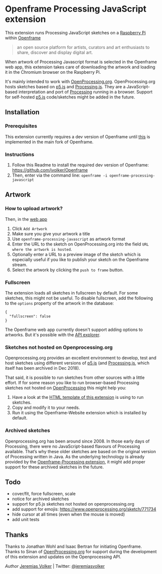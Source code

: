 
# Openframe Processing JavaScript extension

This extension runs Processing JavaScript sketches on a [Raspberry Pi](https://www.raspberrypi.org/) within [Openframe](http://openframe.io)
> an open source platform for artists, curators and art enthusiasts to share, discover and display digital art. 

When artwork of Processing Javascript format is selected in the Openframe web app, this extension takes care of downloading the artwork and loading it in the Chromium browser on the Raspberry Pi.

It's mainly intended to work with [OpenProcessing.org](http://openprocessing.org). OpenProcessing.org hosts sketches based on [p5.js](https://p5js.org/) and [Processing.js](http://processingjs.org/). They are a JavaScript-based interpretation and port of [Processing](http://processing.org) running in a browser. Support for self-hosted [p5.js](https://p5js.org/) code/sketches might be added in the future.

## Installation

### Prerequisites

This extension currently requires a dev version of Openframe until [this](https://github.com/OpenframeProject/Openframe/pull/63) is implemented in the main fork of Openframe. 

### Instructions
1. Follow this Readme to install the required dev version of Openframe: https://github.com/jvolker/Openframe
2. Then, enter via the command line: `openframe -i openframe-processing-javascript`

## Artwork

### How to upload artwork?

Then, in the [web app](https://openframe.io/stream)  
1. Click `Add Artwork`
2. Make sure you give your artwork a title 
3. Use `openframe-processing-javascript` as artwork format
4. Enter the URL to the sketch on OpenProcessing.org into the field `URL where the artwork is hosted`.
5. Optionally enter a URL to a preview image of the sketch which is especially useful if you like to publish your sketch on the Openframe stream.
6. Select the artwork by clicking the `push to frame` button.


### Fullscreen

The extension loads all sketches in fullscreen by default. For some sketches, this might not be useful. To disable fullscreen, add the following to the `options` property of the artwork in the database: 

```
{
  "fullscreen": false
}
```

The Openframe web app currently doesn't support adding options to artworks. But it's possible with the [API explorer](https://api.openframe.io/explorer/).

### Sketches not hosted on Openprocessing.org

Openprocessing.org provides an excellent environment to develop, test and host sketches using different versions of [p5.js](https://p5js.org/) (and [Processing.js](http://processingjs.org/), which itself has been archived in Dec 2018).

That said, it is possible to run sketches from other sources with a little effort. If for some reason you like to run browser-based Processing sketches not hosted on [OpenProcessing](http://openprocessing.org) this might help you:
1. Have a look at the [HTML template of this extension](https://github.com/jvolker/Openframe-Processing-JavaScript/blob/master/scripts/index.html.tpl) is using to run sketches.
2. Copy and modify it to your needs.
3. Run it using the Openframe-Website extension which is installed by default.

### Archived sketches

Openprocessing.org has been around since 2008. In those early days of Processing, there were no JavaScript-based flavours of Processing available. That’s why these older sketches are based on the original version of Processing written in Java. As the underlying technology is already provided by the [Openframe-Processing extension](https://github.com/jvolker/Openframe-Processing), it might add proper support for these archived sketches in the future.

## Todo

- cover/fit, force fullscreen, scale 
- notice for archived sketches
- support for p5.js sketches not hosted on openprocessing.org 
- add support for emojis: https://www.openprocessing.org/sketch/771734
- hide cursor at all times (even when the mouse is moved)
- add unit tests

## Thanks

Thanks to Jonathan Wohl and Isaac Bertran for initiating Openframe.
Thanks to Sinan of [OpenProcessing.org](http://openprocessing.org) for support during the development of this extension and updates on the Openprocessing API.

*Author*
[Jeremias Volker](http://www.jeremiasvolker.com) | Twitter:  [@jeremiasvolker](http://twitter.com/jeremiasvolker)